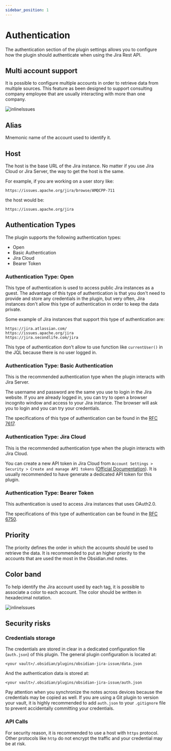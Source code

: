 ```yaml
---
sidebar_position: 1
---
```

# Authentication

The authentication section of the plugin settings allows you to configure how the plugin should authenticate when using the Jira Rest API.

## Multi account support

It is possible to configure multiple accounts in order to retrieve data from multiple sources. This feature as been designed to support consulting company employee that are usually interacting with more than one company.

![inlineIssues](/img/multi-account.png)

## Alias

Mnemonic name of the account used to identify it.

## Host
The host is the base URL of the Jira instance. No matter if you use Jira Cloud or Jira Server, the way to get the host is the same.

For example, if you are working on a user story like:
```
https://issues.apache.org/jira/browse/AMQCPP-711
```
the host would be:
```
https://issues.apache.org/jira
```

## Authentication Types

The plugin supports the following authentication types:
- Open
- Basic Authentication
- Jira Cloud
- Bearer Token

### Authentication Type: Open

This type of authentication is used to access public Jira instances as a guest.
The advantage of this type of authentication is that you don't need to provide and store any credentials in the plugin, but very often, Jira instances don't allow this type of authentication in order to keep the data private.

Some example of Jira instances that support this type of authentication are:
```
https://jira.atlassian.com/
https://issues.apache.org/jira
https://jira.secondlife.com/jira
```

This type of authentication don't allow to use function like `currentUser()` in the JQL because there is no user logged in.

### Authentication Type: Basic Authentication

This is the recommended authentication type when the plugin interacts with Jira Server.

The username and password are the same you use to login in the Jira website. If you are already logged in, you can try to open a browser incognito window and access to your Jira instance. The browser will ask you to login and you can try your credentials.

The specifications of this type of authentication can be found in the [RFC 7617](https://datatracker.ietf.org/doc/html/rfc7617).

### Authentication Type: Jira Cloud

This is the recommended authentication type when the plugin interacts with Jira Cloud.

You can create a new API token in Jira Cloud from `Account Settings > Security > Create and manage API tokens` ([Official Documentation](https://support.atlassian.com/atlassian-account/docs/manage-api-tokens-for-your-atlassian-account/)). It is usually recommended to have generate a dedicated API token for this plugin.


### Authentication Type: Bearer Token

This authentication is used to access Jira instances that uses OAuth2.0.

The specifications of this type  of authentication can be found in the [RFC 6750](https://datatracker.ietf.org/doc/html/rfc6750).

## Priority

The priority defines the order in which the accounts should be used to retrieve the data. It is recommended to put an higher priority to the accounts that are used the most in the Obsidian.md notes.

## Color band

To help identify the Jira account used by each tag, it is possible to associate a color to each account. The color should be written in hexadecimal notation.

![inlineIssues](/img/color-band.png)

## Security risks

### Credentials storage

The credentials are stored in clear in a dedicated configuration file (`auth.json`) of this plugin.
The general plugin configuration is located at:
```
<your vault>/.obsidian/plugins/obsidian-jira-issue/data.json
```
And the authentication data is stored at:
```
<your vault>/.obsidian/plugins/obsidian-jira-issue/auth.json
```

Pay attention when you synchronize the notes across devices because the credentials may be copied as well.
If you are using a Git plugin to version your vault, it is highly recommended to add `auth.json` to your `.gitignore` file to prevent accidentally committing your credentials.

### API Calls

For security reason, it is recommended to use a host with `https` protocol. Other protocols like `http` do not encrypt the traffic and your credential may be at risk.
